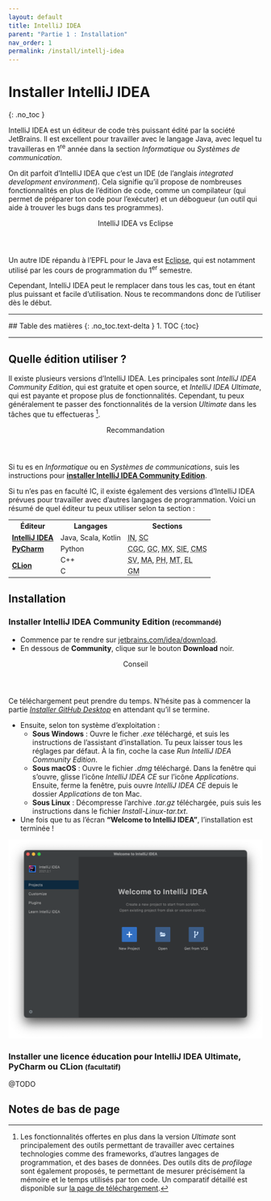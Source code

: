 ```yaml
---
layout: default
title: IntelliJ IDEA
parent: "Partie 1 : Installation"
nav_order: 1
permalink: /install/intellj-idea
---
```


# Installer IntelliJ IDEA
{: .no_toc }

IntelliJ IDEA est un éditeur de code très puissant édité par la société JetBrains. Il est excellent pour travailler avec le langage Java, avec lequel tu travailleras en 1<sup>re</sup> année dans la section *Informatique* ou *Systèmes de communication*.

On dit parfoit d’IntelliJ IDEA que c’est un IDE (de l’anglais *integrated development environment*). Cela signifie qu’il propose de nombreuses fonctionnalités en plus de l’édition de code, comme un compilateur (qui permet de préparer ton code pour l’exécuter) et un débogueur (un outil qui aide à trouver les bugs dans tes programmes).

<div class="note">
  <header>IntelliJ IDEA vs Eclipse</header>
  <p>
    Un autre IDE répandu à l’EPFL pour le Java est <a href="https://www.eclipse.org">Eclipse</a>, qui est notamment utilisé par les cours de programmation du 1<sup>er</sup> semestre.
  </p>
  <p>
    Cependant, IntelliJ IDEA peut le remplacer dans tous les cas, tout en étant plus puissant et facile d’utilisation. Nous te recommandons donc de l’utiliser dès le début.
  </p>
</div>

<hr>
## Table des matières
{: .no_toc.text-delta }
1. TOC
{:toc}
<hr>

## Quelle édition utiliser ?

Il existe plusieurs versions d’IntelliJ IDEA. Les principales sont *IntelliJ IDEA Community Edition*, qui est gratuite et open source, et *IntelliJ IDEA Ultimate*, qui est payante et propose plus de fonctionnalités. Cependant, tu peux généralement te passer des fonctionnalités de la version *Ultimate* dans les tâches que tu effectueras [^1].

[^1]: Les fonctionnalités offertes en plus dans la version *Ultimate* sont principalement des outils permettant de travailler avec certaines technologies comme des frameworks, d’autres langages de programmation, et des bases de données. Des outils dits de *profilage* sont également proposés, te permettant de mesurer précisément la mémoire et le temps utilisés par ton code. Un comparatif détaillé est disponible sur [la page de téléchargement](https://www.jetbrains.com/idea/download/).

<div class="tip">
  <header>Recommandation</header>
  <p>Si tu es en <em>Informatique</em> ou en <em>Systèmes de communications</em>, suis les instructions pour <strong><a href="#idea-ce">installer IntelliJ IDEA Community Edition</a></strong>.</p>
</div>

Si tu n’es pas en faculté IC, il existe également des versions d’IntelliJ IDEA prévues pour travailler avec d’autres langages de programmation. Voici un résumé de quel éditeur tu peux utiliser selon ta section :

<table>
  <tr>
    <th>Éditeur</th>
    <th>Langages</th>
    <th>Sections</th>
  </tr>

  <tr>
    <td>
      <strong>
        <a href="#idea-ce">IntelliJ IDEA</a>
      </strong>
    </td>
    <td>Java, Scala, Kotlin</td>
    <td>
      <abbr title="Informatique">IN</abbr>,
      <abbr title="Systèmes de communication">SC</abbr>
    </td>
  </tr>

  <tr>
    <td>
      <strong>
        <a href="#idea-edu">PyCharm</a>
      </strong>
    </td>
    <td>Python</td>
    <td>
      <abbr title="Chimie et génie chimique">CGC</abbr>,
      <abbr title="Génie civil">GC</abbr>,
      <abbr title="Science et génie des matériaux">MX</abbr>,
      <abbr title="Science et ingénierie de l’environnement">SIE</abbr>,
      <abbr title="Cours de mathématiques spéciales">CMS</abbr>
    </td>
  </tr>

  <tr>
    <td rowspan="2">
      <strong>
        <a href="#idea-edu">CLion</a>
      </strong>
    </td>
    <td>C++</td>
    <td>
      <abbr title="Ingénierie des sciences du vivant">SV</abbr>,
      <abbr title="Mathématiques">MA</abbr>,
      <abbr title="Physique">PH</abbr>,
      <abbr title="Microtechnique">MT</abbr>,
      <abbr title="Génie électrique et électronique">EL</abbr>
    </td>
  </tr>

  <tr>
    <td>C</td>
    <td>
      <abbr title="Génie mécanique">GM</abbr>
    </td>
  </tr>
</table>

## Installation

<a name="idea-ce"></a>
### Installer IntelliJ IDEA Community Edition <small>(recommandé)</small>

* Commence par te rendre sur <a href="https://www.jetbrains.com/idea/download" target="_blank">jetbrains.com/idea/download</a>.
* En dessous de **Community**, clique sur le bouton **Download** noir.

<div class="tip indent">
  <header>Conseil</header>
  <p>
    Ce téléchargement peut prendre du temps. N’hésite pas à commencer la partie <em><a href="github-desktop" target="_blank">Installer GitHub Desktop</a></em> en attendant qu’il se termine.
  </p>
</div>

* Ensuite, selon ton système d’exploitation :
  * **Sous Windows** : Ouvre le ficher *.exe* téléchargé, et suis les instructions de l’assistant d’installation. Tu peux laisser tous les réglages par défaut. À la fin, coche la case *Run IntelliJ IDEA Community Edition*.
  * **Sous macOS** : Ouvre le fichier *.dmg* téléchargé. Dans la fenêtre qui s’ouvre, glisse l’icône *IntelliJ IDEA CE* sur l’icône *Applications*. Ensuite, ferme la fenêtre, puis ouvre *IntelliJ IDEA CE* depuis le dossier *Applications* de ton Mac.
  * **Sous Linux** : Décompresse l’archive *.tar.gz* téléchargée, puis suis les instructions dans le fichier *Install-Linux-tar.txt*.
* Une fois que tu as l’écran **“Welcome to IntelliJ IDEA”**, l’installation est terminée !

![Écran “Welcome to IntelliJ IDEA”](../assets/idea-welcome.png)

<a name="idea-edu"></a>
### Installer une licence éducation pour IntelliJ IDEA Ultimate, PyCharm ou CLion <small>(facultatif)</small>

@TODO

## Notes de bas de page

